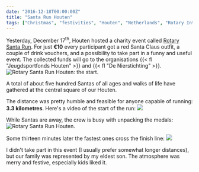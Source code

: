 ```yaml
---
date: "2016-12-18T00:00:00Z"
title: "Santa Run Houten"
tags: ["Christmas", "festivities", "Houten", "Netherlands", "Rotary International", "running", "Santa Claus", "sport"]
---
```


Yesterday, December 17<sup>th</sup>, Houten hosted a charity event called [Rotary Santa Run](http://houten.rotarysantarun.nl/). For just **€10** every participant got a red Santa Claus outfit, a couple of drink vouchers, and a possibility to take part in a funny and useful event. The collected funds will go to the organisations {{< fl "Jeugdsportfonds Houten" >}} and {{< fl "De Nierstichting" >}}.
![](img:1.bp.blogspot.com/-8Rzu2vJR0rI/WFcANEjwGbI/AAAAAAAAotc/cVdP4yGjlDAIdYGYaQ6HVLglaaJigVC9gCPcB/s1600/dsc03878.picasaweb.jpg:a "Rotary Santa Run Houten: the start.")

A total of about five hundred Santas of all ages and walks of life have gathered at the central square of our Houten.

<!--more-->

The distance was pretty humble and feasible for anyone capable of running: **3.3 kilometres**. Here's a video of the start of the run:
![](youtube:FRJfjY40AZY)

While Santas are away, the crew is busy with unpacking the medals:
![](img:3.bp.blogspot.com/-veIgHO9oqZY/WFcANA8DvRI/AAAAAAAAotc/G_HGcwcLyVkt4u_G-r-3IPGYJ0osuZ8_wCPcB/s1600/dsc03885.picasaweb.jpg:a "Rotary Santa Run Houten.")

Some thirteen minutes later the fastest ones cross the finish line:
![](youtube:mESmC00VJbk)

I didn't take part in this event (I usually prefer somewhat longer distances), but our family was represented by my eldest son. The atmosphere was merry and festive, especially kids liked it.
